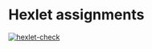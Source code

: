 # Hexlet assignments

[![hexlet-check](https://github.com/agsamkin/hexlet-assignments/actions/workflows/hexlet-check.yml/badge.svg)](https://github.com/agsamkin/hexlet-assignments/actions/workflows/hexlet-check.yml)